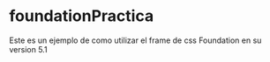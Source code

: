 # foundationPractica
Este es un ejemplo de como utilizar el frame de css Foundation en su version 5.1
